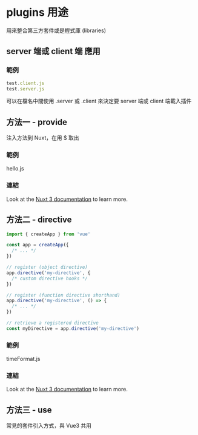 # plugins 用途

用來整合第三方套件或是程式庫 (libraries)

## server 端或 client 端 應用

### 範例
```javascript
test.client.js
test.server.js
```

可以在檔名中間使用 .server 或 .client 來決定要 server 端或 client 端載入插件

## 方法一 - provide 

注入方法到 Nuxt，在用 $ 取出

### 範例

hello.js

### 連結
Look at the [Nuxt 3 documentation](https://vuejs.org/api/application.html#app-provide) to learn more.

## 方法二 - directive 

```javascript
import { createApp } from 'vue'

const app = createApp({
  /* ... */
})

// register (object directive)
app.directive('my-directive', {
  /* custom directive hooks */
})

// register (function directive shorthand)
app.directive('my-directive', () => {
  /* ... */
})

// retrieve a registered directive
const myDirective = app.directive('my-directive')
```

### 範例

timeFormat.js

### 連結
Look at the [Nuxt 3 documentation](https://vuejs.org/guide/reusability/custom-directives.html) to learn more.

## 方法三 - use

常見的套件引入方式，與 Vue3 共用

